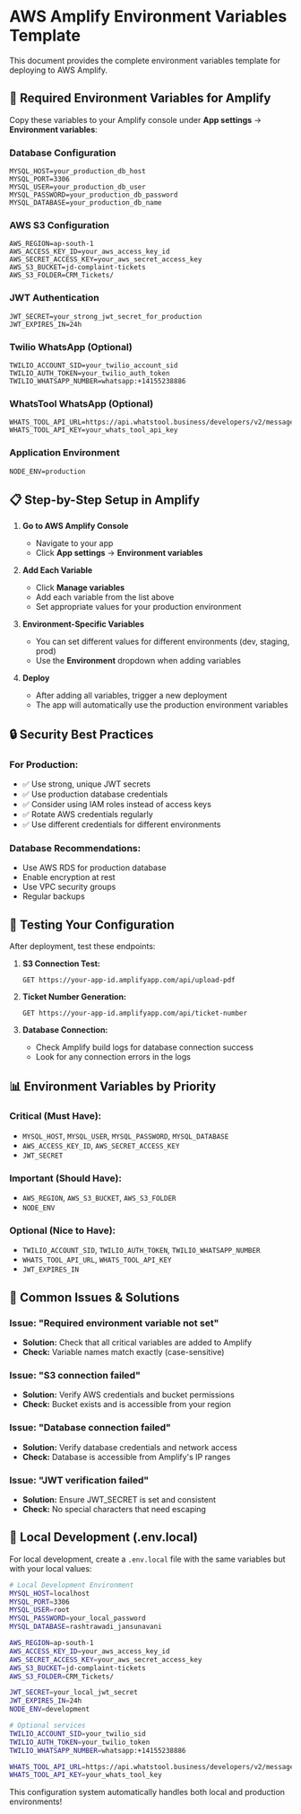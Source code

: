 # AWS Amplify Environment Variables Template

This document provides the complete environment variables template for deploying to AWS Amplify.

## 🔧 **Required Environment Variables for Amplify**

Copy these variables to your Amplify console under **App settings** → **Environment variables**:

### **Database Configuration**

```
MYSQL_HOST=your_production_db_host
MYSQL_PORT=3306
MYSQL_USER=your_production_db_user
MYSQL_PASSWORD=your_production_db_password
MYSQL_DATABASE=your_production_db_name
```

### **AWS S3 Configuration**

```
AWS_REGION=ap-south-1
AWS_ACCESS_KEY_ID=your_aws_access_key_id
AWS_SECRET_ACCESS_KEY=your_aws_secret_access_key
AWS_S3_BUCKET=jd-complaint-tickets
AWS_S3_FOLDER=CRM_Tickets/
```

### **JWT Authentication**

```
JWT_SECRET=your_strong_jwt_secret_for_production
JWT_EXPIRES_IN=24h
```

### **Twilio WhatsApp (Optional)**

```
TWILIO_ACCOUNT_SID=your_twilio_account_sid
TWILIO_AUTH_TOKEN=your_twilio_auth_token
TWILIO_WHATSAPP_NUMBER=whatsapp:+14155238886
```

### **WhatsTool WhatsApp (Optional)**

```
WHATS_TOOL_API_URL=https://api.whatstool.business/developers/v2/messages/917888566904
WHATS_TOOL_API_KEY=your_whats_tool_api_key
```

### **Application Environment**

```
NODE_ENV=production
```

## 📋 **Step-by-Step Setup in Amplify**

1. **Go to AWS Amplify Console**

   - Navigate to your app
   - Click **App settings** → **Environment variables**

2. **Add Each Variable**

   - Click **Manage variables**
   - Add each variable from the list above
   - Set appropriate values for your production environment

3. **Environment-Specific Variables**

   - You can set different values for different environments (dev, staging, prod)
   - Use the **Environment** dropdown when adding variables

4. **Deploy**
   - After adding all variables, trigger a new deployment
   - The app will automatically use the production environment variables

## 🔒 **Security Best Practices**

### **For Production:**

- ✅ Use strong, unique JWT secrets
- ✅ Use production database credentials
- ✅ Consider using IAM roles instead of access keys
- ✅ Rotate AWS credentials regularly
- ✅ Use different credentials for different environments

### **Database Recommendations:**

- Use AWS RDS for production database
- Enable encryption at rest
- Use VPC security groups
- Regular backups

## 🧪 **Testing Your Configuration**

After deployment, test these endpoints:

1. **S3 Connection Test:**

   ```
   GET https://your-app-id.amplifyapp.com/api/upload-pdf
   ```

2. **Ticket Number Generation:**

   ```
   GET https://your-app-id.amplifyapp.com/api/ticket-number
   ```

3. **Database Connection:**
   - Check Amplify build logs for database connection success
   - Look for any connection errors in the logs

## 📊 **Environment Variables by Priority**

### **Critical (Must Have):**

- `MYSQL_HOST`, `MYSQL_USER`, `MYSQL_PASSWORD`, `MYSQL_DATABASE`
- `AWS_ACCESS_KEY_ID`, `AWS_SECRET_ACCESS_KEY`
- `JWT_SECRET`

### **Important (Should Have):**

- `AWS_REGION`, `AWS_S3_BUCKET`, `AWS_S3_FOLDER`
- `NODE_ENV`

### **Optional (Nice to Have):**

- `TWILIO_ACCOUNT_SID`, `TWILIO_AUTH_TOKEN`, `TWILIO_WHATSAPP_NUMBER`
- `WHATS_TOOL_API_URL`, `WHATS_TOOL_API_KEY`
- `JWT_EXPIRES_IN`

## 🚨 **Common Issues & Solutions**

### **Issue: "Required environment variable not set"**

- **Solution:** Check that all critical variables are added to Amplify
- **Check:** Variable names match exactly (case-sensitive)

### **Issue: "S3 connection failed"**

- **Solution:** Verify AWS credentials and bucket permissions
- **Check:** Bucket exists and is accessible from your region

### **Issue: "Database connection failed"**

- **Solution:** Verify database credentials and network access
- **Check:** Database is accessible from Amplify's IP ranges

### **Issue: "JWT verification failed"**

- **Solution:** Ensure JWT_SECRET is set and consistent
- **Check:** No special characters that need escaping

## 📝 **Local Development (.env.local)**

For local development, create a `.env.local` file with the same variables but with your local values:

```bash
# Local Development Environment
MYSQL_HOST=localhost
MYSQL_PORT=3306
MYSQL_USER=root
MYSQL_PASSWORD=your_local_password
MYSQL_DATABASE=rashtrawadi_jansunavani

AWS_REGION=ap-south-1
AWS_ACCESS_KEY_ID=your_aws_access_key_id
AWS_SECRET_ACCESS_KEY=your_aws_secret_access_key
AWS_S3_BUCKET=jd-complaint-tickets
AWS_S3_FOLDER=CRM_Tickets/

JWT_SECRET=your_local_jwt_secret
JWT_EXPIRES_IN=24h
NODE_ENV=development

# Optional services
TWILIO_ACCOUNT_SID=your_twilio_sid
TWILIO_AUTH_TOKEN=your_twilio_token
TWILIO_WHATSAPP_NUMBER=whatsapp:+14155238886

WHATS_TOOL_API_URL=https://api.whatstool.business/developers/v2/messages/917888566904
WHATS_TOOL_API_KEY=your_whats_tool_key
```

This configuration system automatically handles both local and production environments!